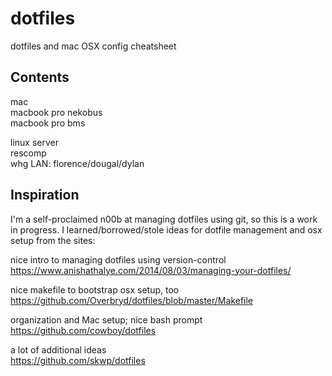 # dotfiles
dotfiles and mac OSX config cheatsheet

## Contents  
mac  
    macbook pro nekobus  
    macbook pro bms  

linux server  
    rescomp  
    whg LAN: florence/dougal/dylan  

## Inspiration
I'm a self-proclaimed n00b at managing dotfiles using git, so this is a work in progress. I learned/borrowed/stole ideas for dotfile management and osx setup from the sites:  

nice intro to managing dotfiles using version-control  
https://www.anishathalye.com/2014/08/03/managing-your-dotfiles/  

nice makefile to bootstrap osx setup, too  
https://github.com/Overbryd/dotfiles/blob/master/Makefile  

organization and Mac setup; nice bash prompt  
https://github.com/cowboy/dotfiles  

a lot of additional ideas  
https://github.com/skwp/dotfiles  

